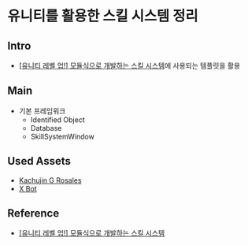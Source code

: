 ﻿# 유니티를 활용한 스킬 시스템 정리
## Intro
- [[유니티 레벨 업!] 모듈식으로 개발하는 스킬 시스템](https://www.inflearn.com/course/%EC%9C%A0%EB%8B%88%ED%8B%B0-%EB%AA%A8%EB%93%88%EC%8B%9D-%EC%8A%A4%ED%82%AC-%EC%8B%9C%EC%8A%A4%ED%85%9C#)에 사용되는 템플릿을 활용

## Main
- 기본 프레임워크
  - Identified Object
  - Database
  - SkillSystemWindow

## Used Assets
- [Kachujin G Rosales](https://www.mixamo.com/#/?page=1&query=Kachujin+&type=Character)
- [X Bot](https://www.mixamo.com/#/?page=1&query=xbot&type=Character)
## Reference
- [[유니티 레벨 업!] 모듈식으로 개발하는 스킬 시스템](https://www.inflearn.com/course/%EC%9C%A0%EB%8B%88%ED%8B%B0-%EB%AA%A8%EB%93%88%EC%8B%9D-%EC%8A%A4%ED%82%AC-%EC%8B%9C%EC%8A%A4%ED%85%9C#)
